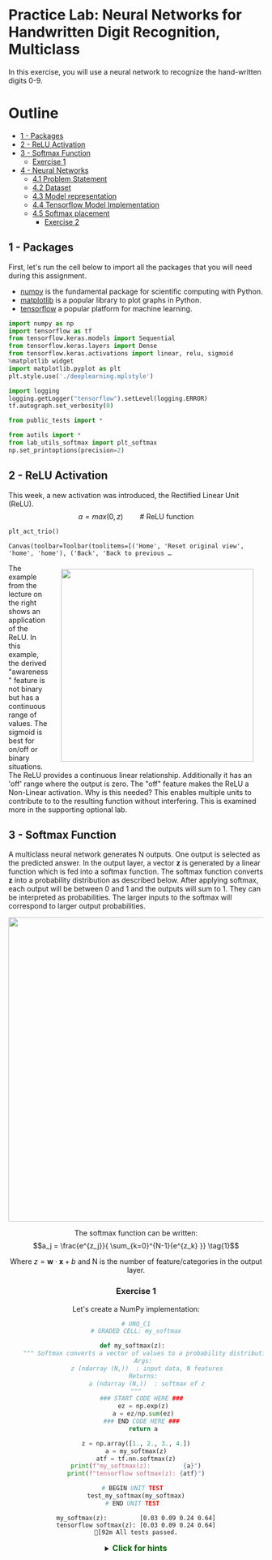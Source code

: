 # Practice Lab: Neural Networks for Handwritten Digit Recognition, Multiclass 

In this exercise, you will use a neural network to recognize the hand-written digits 0-9.


# Outline
- [ 1 - Packages ](#1)
- [ 2 - ReLU Activation](#2)
- [ 3 - Softmax Function](#3)
  - [ Exercise 1](#ex01)
- [ 4 - Neural Networks](#4)
  - [ 4.1 Problem Statement](#4.1)
  - [ 4.2 Dataset](#4.2)
  - [ 4.3 Model representation](#4.3)
  - [ 4.4 Tensorflow Model Implementation](#4.4)
  - [ 4.5 Softmax placement](#4.5)
    - [ Exercise 2](#ex02)


<a name="1"></a>
## 1 - Packages 

First, let's run the cell below to import all the packages that you will need during this assignment.
- [numpy](https://numpy.org/) is the fundamental package for scientific computing with Python.
- [matplotlib](http://matplotlib.org) is a popular library to plot graphs in Python.
- [tensorflow](https://www.tensorflow.org/) a popular platform for machine learning.


```python
import numpy as np
import tensorflow as tf
from tensorflow.keras.models import Sequential
from tensorflow.keras.layers import Dense
from tensorflow.keras.activations import linear, relu, sigmoid
%matplotlib widget
import matplotlib.pyplot as plt
plt.style.use('./deeplearning.mplstyle')

import logging
logging.getLogger("tensorflow").setLevel(logging.ERROR)
tf.autograph.set_verbosity(0)

from public_tests import * 

from autils import *
from lab_utils_softmax import plt_softmax
np.set_printoptions(precision=2)
```

<a name="2"></a>
## 2 - ReLU Activation
This week, a new activation was introduced, the Rectified Linear Unit (ReLU). 
$$ a = max(0,z) \quad\quad\text {# ReLU function} $$


```python
plt_act_trio()
```


    Canvas(toolbar=Toolbar(toolitems=[('Home', 'Reset original view', 'home', 'home'), ('Back', 'Back to previous …


<img align="right" src="./images/C2_W2_ReLu.png"     style=" width:380px; padding: 10px 20px; " >
The example from the lecture on the right shows an application of the ReLU. In this example, the derived "awareness" feature is not binary but has a continuous range of values. The sigmoid is best for on/off or binary situations. The ReLU provides a continuous linear relationship. Additionally it has an 'off' range where the output is zero.     
The "off" feature makes the ReLU a Non-Linear activation. Why is this needed? This enables multiple units to contribute to to the resulting function without interfering. This is examined more in the supporting optional lab. 

<a name="3"></a>
## 3 - Softmax Function
A multiclass neural network generates N outputs. One output is selected as the predicted answer. In the output layer, a vector $\mathbf{z}$ is generated by a linear function which is fed into a softmax function. The softmax function converts $\mathbf{z}$  into a probability distribution as described below. After applying softmax, each output will be between 0 and 1 and the outputs will sum to 1. They can be interpreted as probabilities. The larger inputs to the softmax will correspond to larger output probabilities.
<center>  <img  src="./images/C2_W2_NNSoftmax.PNG" width="600" />  

The softmax function can be written:
$$a_j = \frac{e^{z_j}}{ \sum_{k=0}^{N-1}{e^{z_k} }} \tag{1}$$

Where $z = \mathbf{w} \cdot \mathbf{x} + b$ and N is the number of feature/categories in the output layer.  

<a name="ex01"></a>
### Exercise 1
Let's create a NumPy implementation:


```python
# UNQ_C1
# GRADED CELL: my_softmax

def my_softmax(z):  
    """ Softmax converts a vector of values to a probability distribution.
    Args:
      z (ndarray (N,))  : input data, N features
    Returns:
      a (ndarray (N,))  : softmax of z
    """    
    ### START CODE HERE ### 
    ez = np.exp(z)
    a = ez/np.sum(ez)
    ### END CODE HERE ### 
    return a
```


```python
z = np.array([1., 2., 3., 4.])
a = my_softmax(z)
atf = tf.nn.softmax(z)
print(f"my_softmax(z):         {a}")
print(f"tensorflow softmax(z): {atf}")

# BEGIN UNIT TEST  
test_my_softmax(my_softmax)
# END UNIT TEST  
```

    my_softmax(z):         [0.03 0.09 0.24 0.64]
    tensorflow softmax(z): [0.03 0.09 0.24 0.64]
    [92m All tests passed.


<details>
  <summary><font size="3" color="darkgreen"><b>Click for hints</b></font></summary>
    One implementation uses for loop to first build the denominator and then a second loop to calculate each output.
    
```python
def my_softmax(z):  
    N = len(z)
    a =                     # initialize a to zeros 
    ez_sum =                # initialize sum to zero
    for k in range(N):      # loop over number of outputs             
        ez_sum +=           # sum exp(z[k]) to build the shared denominator      
    for j in range(N):      # loop over number of outputs again                
        a[j] =              # divide each the exp of each output by the denominator   
    return(a)
```
<details>
  <summary><font size="3" color="darkgreen"><b>Click for code</b></font></summary>
   
```python
def my_softmax(z):  
    N = len(z)
    a = np.zeros(N)
    ez_sum = 0
    for k in range(N):                
        ez_sum += np.exp(z[k])       
    for j in range(N):                
        a[j] = np.exp(z[j])/ez_sum   
    return(a)

Or, a vector implementation:

def my_softmax(z):  
    ez = np.exp(z)              
    a = ez/np.sum(ez)           
    return(a)

```


Below, vary the values of the `z` inputs. Note in particular how the exponential in the numerator magnifies small differences in the values. Note as well that the output values sum to one.


```python
plt.close("all")
plt_softmax(my_softmax)
```


    Canvas(toolbar=Toolbar(toolitems=[('Home', 'Reset original view', 'home', 'home'), ('Back', 'Back to previous …


<a name="4"></a>
## 4 - Neural Networks

In last weeks assignment, you implemented a neural network to do binary classification. This week you will extend that to multiclass classification. This will utilize the softmax activation.


<a name="4.1"></a>
### 4.1 Problem Statement

In this exercise, you will use a neural network to recognize ten handwritten digits, 0-9. This is a multiclass classification task where one of n choices is selected. Automated handwritten digit recognition is widely used today - from recognizing zip codes (postal codes) on mail envelopes to recognizing amounts written on bank checks. 


<a name="4.2"></a>
### 4.2 Dataset

You will start by loading the dataset for this task. 
- The `load_data()` function shown below loads the data into variables `X` and `y`


- The data set contains 5000 training examples of handwritten digits $^1$.  

    - Each training example is a 20-pixel x 20-pixel grayscale image of the digit. 
        - Each pixel is represented by a floating-point number indicating the grayscale intensity at that location. 
        - The 20 by 20 grid of pixels is “unrolled” into a 400-dimensional vector. 
        - Each training examples becomes a single row in our data matrix `X`. 
        - This gives us a 5000 x 400 matrix `X` where every row is a training example of a handwritten digit image.

$$X = 
\left(\begin{array}{cc} 
--- (x^{(1)}) --- \\
--- (x^{(2)}) --- \\
\vdots \\ 
--- (x^{(m)}) --- 
\end{array}\right)$$ 

- The second part of the training set is a 5000 x 1 dimensional vector `y` that contains labels for the training set
    - `y = 0` if the image is of the digit `0`, `y = 4` if the image is of the digit `4` and so on.

$^1$<sub> This is a subset of the MNIST handwritten digit dataset (http://yann.lecun.com/exdb/mnist/)</sub>


```python
# load dataset
X, y = load_data()
```

#### 4.2.1 View the variables
Let's get more familiar with your dataset.  
- A good place to start is to print out each variable and see what it contains.

The code below prints the first element in the variables `X` and `y`.  


```python
print ('The first element of X is: ', X[0])
```

    The first element of X is:  [ 0.00e+00  0.00e+00  0.00e+00  0.00e+00  0.00e+00  0.00e+00  0.00e+00
      0.00e+00  0.00e+00  0.00e+00  0.00e+00  0.00e+00  0.00e+00  0.00e+00
      0.00e+00  0.00e+00  0.00e+00  0.00e+00  0.00e+00  0.00e+00  0.00e+00
      0.00e+00  0.00e+00  0.00e+00  0.00e+00  0.00e+00  0.00e+00  0.00e+00
      0.00e+00  0.00e+00  0.00e+00  0.00e+00  0.00e+00  0.00e+00  0.00e+00
      0.00e+00  0.00e+00  0.00e+00  0.00e+00  0.00e+00  0.00e+00  0.00e+00
      0.00e+00  0.00e+00  0.00e+00  0.00e+00  0.00e+00  0.00e+00  0.00e+00
      0.00e+00  0.00e+00  0.00e+00  0.00e+00  0.00e+00  0.00e+00  0.00e+00
      0.00e+00  0.00e+00  0.00e+00  0.00e+00  0.00e+00  0.00e+00  0.00e+00
      0.00e+00  0.00e+00  0.00e+00  0.00e+00  8.56e-06  1.94e-06 -7.37e-04
     -8.13e-03 -1.86e-02 -1.87e-02 -1.88e-02 -1.91e-02 -1.64e-02 -3.78e-03
      3.30e-04  1.28e-05  0.00e+00  0.00e+00  0.00e+00  0.00e+00  0.00e+00
      0.00e+00  0.00e+00  1.16e-04  1.20e-04 -1.40e-02 -2.85e-02  8.04e-02
      2.67e-01  2.74e-01  2.79e-01  2.74e-01  2.25e-01  2.78e-02 -7.06e-03
      2.35e-04  0.00e+00  0.00e+00  0.00e+00  0.00e+00  0.00e+00  0.00e+00
      1.28e-17 -3.26e-04 -1.39e-02  8.16e-02  3.83e-01  8.58e-01  1.00e+00
      9.70e-01  9.31e-01  1.00e+00  9.64e-01  4.49e-01 -5.60e-03 -3.78e-03
      0.00e+00  0.00e+00  0.00e+00  0.00e+00  5.11e-06  4.36e-04 -3.96e-03
     -2.69e-02  1.01e-01  6.42e-01  1.03e+00  8.51e-01  5.43e-01  3.43e-01
      2.69e-01  6.68e-01  1.01e+00  9.04e-01  1.04e-01 -1.66e-02  0.00e+00
      0.00e+00  0.00e+00  0.00e+00  2.60e-05 -3.11e-03  7.52e-03  1.78e-01
      7.93e-01  9.66e-01  4.63e-01  6.92e-02 -3.64e-03 -4.12e-02 -5.02e-02
      1.56e-01  9.02e-01  1.05e+00  1.51e-01 -2.16e-02  0.00e+00  0.00e+00
      0.00e+00  5.87e-05 -6.41e-04 -3.23e-02  2.78e-01  9.37e-01  1.04e+00
      5.98e-01 -3.59e-03 -2.17e-02 -4.81e-03  6.17e-05 -1.24e-02  1.55e-01
      9.15e-01  9.20e-01  1.09e-01 -1.71e-02  0.00e+00  0.00e+00  1.56e-04
     -4.28e-04 -2.51e-02  1.31e-01  7.82e-01  1.03e+00  7.57e-01  2.85e-01
      4.87e-03 -3.19e-03  0.00e+00  8.36e-04 -3.71e-02  4.53e-01  1.03e+00
      5.39e-01 -2.44e-03 -4.80e-03  0.00e+00  0.00e+00 -7.04e-04 -1.27e-02
      1.62e-01  7.80e-01  1.04e+00  8.04e-01  1.61e-01 -1.38e-02  2.15e-03
     -2.13e-04  2.04e-04 -6.86e-03  4.32e-04  7.21e-01  8.48e-01  1.51e-01
     -2.28e-02  1.99e-04  0.00e+00  0.00e+00 -9.40e-03  3.75e-02  6.94e-01
      1.03e+00  1.02e+00  8.80e-01  3.92e-01 -1.74e-02 -1.20e-04  5.55e-05
     -2.24e-03 -2.76e-02  3.69e-01  9.36e-01  4.59e-01 -4.25e-02  1.17e-03
      1.89e-05  0.00e+00  0.00e+00 -1.94e-02  1.30e-01  9.80e-01  9.42e-01
      7.75e-01  8.74e-01  2.13e-01 -1.72e-02  0.00e+00  1.10e-03 -2.62e-02
      1.23e-01  8.31e-01  7.27e-01  5.24e-02 -6.19e-03  0.00e+00  0.00e+00
      0.00e+00  0.00e+00 -9.37e-03  3.68e-02  6.99e-01  1.00e+00  6.06e-01
      3.27e-01 -3.22e-02 -4.83e-02 -4.34e-02 -5.75e-02  9.56e-02  7.27e-01
      6.95e-01  1.47e-01 -1.20e-02 -3.03e-04  0.00e+00  0.00e+00  0.00e+00
      0.00e+00 -6.77e-04 -6.51e-03  1.17e-01  4.22e-01  9.93e-01  8.82e-01
      7.46e-01  7.24e-01  7.23e-01  7.20e-01  8.45e-01  8.32e-01  6.89e-02
     -2.78e-02  3.59e-04  7.15e-05  0.00e+00  0.00e+00  0.00e+00  0.00e+00
      1.53e-04  3.17e-04 -2.29e-02 -4.14e-03  3.87e-01  5.05e-01  7.75e-01
      9.90e-01  1.01e+00  1.01e+00  7.38e-01  2.15e-01 -2.70e-02  1.33e-03
      0.00e+00  0.00e+00  0.00e+00  0.00e+00  0.00e+00  0.00e+00  0.00e+00
      0.00e+00  2.36e-04 -2.26e-03 -2.52e-02 -3.74e-02  6.62e-02  2.91e-01
      3.23e-01  3.06e-01  8.76e-02 -2.51e-02  2.37e-04  0.00e+00  0.00e+00
      0.00e+00  0.00e+00  0.00e+00  0.00e+00  0.00e+00  0.00e+00  0.00e+00
      0.00e+00  0.00e+00  6.21e-18  6.73e-04 -1.13e-02 -3.55e-02 -3.88e-02
     -3.71e-02 -1.34e-02  9.91e-04  4.89e-05  0.00e+00  0.00e+00  0.00e+00
      0.00e+00  0.00e+00  0.00e+00  0.00e+00  0.00e+00  0.00e+00  0.00e+00
      0.00e+00  0.00e+00  0.00e+00  0.00e+00  0.00e+00  0.00e+00  0.00e+00
      0.00e+00  0.00e+00  0.00e+00  0.00e+00  0.00e+00  0.00e+00  0.00e+00
      0.00e+00  0.00e+00  0.00e+00  0.00e+00  0.00e+00  0.00e+00  0.00e+00
      0.00e+00  0.00e+00  0.00e+00  0.00e+00  0.00e+00  0.00e+00  0.00e+00
      0.00e+00  0.00e+00  0.00e+00  0.00e+00  0.00e+00  0.00e+00  0.00e+00
      0.00e+00]



```python
print ('The first element of y is: ', y[0,0])
print ('The last element of y is: ', y[-1,0])
```

    The first element of y is:  0
    The last element of y is:  9


#### 4.2.2 Check the dimensions of your variables

Another way to get familiar with your data is to view its dimensions. Please print the shape of `X` and `y` and see how many training examples you have in your dataset.


```python
print ('The shape of X is: ' + str(X.shape))
print ('The shape of y is: ' + str(y.shape))
```

    The shape of X is: (5000, 400)
    The shape of y is: (5000, 1)


#### 4.2.3 Visualizing the Data

You will begin by visualizing a subset of the training set. 
- In the cell below, the code randomly selects 64 rows from `X`, maps each row back to a 20 pixel by 20 pixel grayscale image and displays the images together. 
- The label for each image is displayed above the image 


```python
import warnings
warnings.simplefilter(action='ignore', category=FutureWarning)
# You do not need to modify anything in this cell

m, n = X.shape

fig, axes = plt.subplots(8,8, figsize=(5,5))
fig.tight_layout(pad=0.13,rect=[0, 0.03, 1, 0.91]) #[left, bottom, right, top]

#fig.tight_layout(pad=0.5)
widgvis(fig)
for i,ax in enumerate(axes.flat):
    # Select random indices
    random_index = np.random.randint(m)
    
    # Select rows corresponding to the random indices and
    # reshape the image
    X_random_reshaped = X[random_index].reshape((20,20)).T
    
    # Display the image
    ax.imshow(X_random_reshaped, cmap='gray')
    
    # Display the label above the image
    ax.set_title(y[random_index,0])
    ax.set_axis_off()
    fig.suptitle("Label, image", fontsize=14)
```


    Canvas(toolbar=Toolbar(toolitems=[('Home', 'Reset original view', 'home', 'home'), ('Back', 'Back to previous …


<a name="4.3"></a>
### 4.3 Model representation

The neural network you will use in this assignment is shown in the figure below. 
- This has two dense layers with ReLU activations followed by an output layer with a linear activation. 
    - Recall that our inputs are pixel values of digit images.
    - Since the images are of size $20\times20$, this gives us $400$ inputs  
    
<img src="images/C2_W2_Assigment_NN.png" width="600" height="450">

- The parameters have dimensions that are sized for a neural network with $25$ units in layer 1, $15$ units in layer 2 and $10$ output units in layer 3, one for each digit.

    - Recall that the dimensions of these parameters is determined as follows:
        - If network has $s_{in}$ units in a layer and $s_{out}$ units in the next layer, then 
            - $W$ will be of dimension $s_{in} \times s_{out}$.
            - $b$ will be a vector with $s_{out}$ elements
  
    - Therefore, the shapes of `W`, and `b`,  are 
        - layer1: The shape of `W1` is (400, 25) and the shape of `b1` is (25,)
        - layer2: The shape of `W2` is (25, 15) and the shape of `b2` is: (15,)
        - layer3: The shape of `W3` is (15, 10) and the shape of `b3` is: (10,)
>**Note:** The bias vector `b` could be represented as a 1-D (n,) or 2-D (n,1) array. Tensorflow utilizes a 1-D representation and this lab will maintain that convention: 
               

<a name="4.4"></a>
### 4.4 Tensorflow Model Implementation


Tensorflow models are built layer by layer. A layer's input dimensions ($s_{in}$ above) are calculated for you. You specify a layer's *output dimensions* and this determines the next layer's input dimension. The input dimension of the first layer is derived from the size of the input data specified in the `model.fit` statement below. 
>**Note:** It is also possible to add an input layer that specifies the input dimension of the first layer. For example:  
`tf.keras.Input(shape=(400,)),    #specify input shape`  
We will include that here to illuminate some model sizing.

<a name="4.5"></a>
### 4.5 Softmax placement
As described in the lecture and the optional softmax lab, numerical stability is improved if the softmax is grouped with the loss function rather than the output layer during training. This has implications when *building* the model and *using* the model.  
Building:  
* The final Dense layer should use a 'linear' activation. This is effectively no activation. 
* The `model.compile` statement will indicate this by including `from_logits=True`.
`loss=tf.keras.losses.SparseCategoricalCrossentropy(from_logits=True) `  
* This does not impact the form of the target. In the case of SparseCategorialCrossentropy, the target is the expected digit, 0-9.

Using the model:
* The outputs are not probabilities. If output probabilities are desired, apply a softmax function.

<a name="ex02"></a>
### Exercise 2

Below, using Keras [Sequential model](https://keras.io/guides/sequential_model/) and [Dense Layer](https://keras.io/api/layers/core_layers/dense/) with a ReLU activation to construct the three layer network described above.


```python
# UNQ_C2
# GRADED CELL: Sequential model
tf.random.set_seed(1234) # for consistent results
model = Sequential(
    [               
        ### START CODE HERE ### 
        tf.keras.layers.InputLayer((400,)),
        tf.keras.layers.Dense(25, activation="relu", name="L1"),
        tf.keras.layers.Dense(15, activation="relu", name="L2"),
        tf.keras.layers.Dense(10, activation="linear", name="L3")
        ### END CODE HERE ### 
    ], name = "my_model" 
)
model.compile(loss=tf.keras.losses.SparseCategoricalCrossentropy(from_logits=True))
```


```python
model.summary()
```

    Model: "my_model"
    _________________________________________________________________
     Layer (type)                Output Shape              Param #   
    =================================================================
     L1 (Dense)                  (None, 25)                10025     
                                                                     
     L2 (Dense)                  (None, 15)                390       
                                                                     
     L3 (Dense)                  (None, 10)                160       
                                                                     
    =================================================================
    Total params: 10,575
    Trainable params: 10,575
    Non-trainable params: 0
    _________________________________________________________________


<details>
  <summary><font size="3" color="darkgreen"><b>Expected Output (Click to expand)</b></font></summary>
The `model.summary()` function displays a useful summary of the model. Note, the names of the layers may vary as they are auto-generated unless the name is specified.    
    
```
Model: "my_model"
_________________________________________________________________
Layer (type)                 Output Shape              Param #   
=================================================================
L1 (Dense)                   (None, 25)                10025     
_________________________________________________________________
L2 (Dense)                   (None, 15)                390       
_________________________________________________________________
L3 (Dense)                   (None, 10)                160       
=================================================================
Total params: 10,575
Trainable params: 10,575
Non-trainable params: 0
_________________________________________________________________
```

<details>
  <summary><font size="3" color="darkgreen"><b>Click for hints</b></font></summary>
    
```python
tf.random.set_seed(1234)
model = Sequential(
    [               
        ### START CODE HERE ### 
        tf.keras.Input(shape=(400,)),     # @REPLACE 
        Dense(25, activation='relu', name = "L1"), # @REPLACE 
        Dense(15, activation='relu',  name = "L2"), # @REPLACE  
        Dense(10, activation='linear', name = "L3"),  # @REPLACE 
        ### END CODE HERE ### 
    ], name = "my_model" 
)
``` 


```python
# BEGIN UNIT TEST     
test_model(model, 10, 400)
# END UNIT TEST     
```

    [92mAll tests passed!


The parameter counts shown in the summary correspond to the number of elements in the weight and bias arrays as shown below.

Let's further examine the weights to verify that tensorflow produced the same dimensions as we calculated above.


```python
[layer1, layer2, layer3] = model.layers
```


```python
#### Examine Weights shapes
W1,b1 = layer1.get_weights()
W2,b2 = layer2.get_weights()
W3,b3 = layer3.get_weights()
print(f"W1 shape = {W1.shape}, b1 shape = {b1.shape}")
print(f"W2 shape = {W2.shape}, b2 shape = {b2.shape}")
print(f"W3 shape = {W3.shape}, b3 shape = {b3.shape}")
```

    W1 shape = (400, 25), b1 shape = (25,)
    W2 shape = (25, 15), b2 shape = (15,)
    W3 shape = (15, 10), b3 shape = (10,)


**Expected Output**
```
W1 shape = (400, 25), b1 shape = (25,)  
W2 shape = (25, 15), b2 shape = (15,)  
W3 shape = (15, 10), b3 shape = (10,)
```

The following code:
* defines a loss function, `SparseCategoricalCrossentropy` and indicates the softmax should be included with the  loss calculation by adding `from_logits=True`)
* defines an optimizer. A popular choice is Adaptive Moment (Adam) which was described in lecture.


```python
model.compile(
    loss=tf.keras.losses.SparseCategoricalCrossentropy(from_logits=True),
    optimizer=tf.keras.optimizers.Adam(learning_rate=0.001),
)

history = model.fit(
    X,y,
    epochs=40
)
```

    Epoch 1/40
    157/157 [==============================] - 1s 2ms/step - loss: 1.7094
    Epoch 2/40
    157/157 [==============================] - 0s 2ms/step - loss: 0.7480
    Epoch 3/40
    157/157 [==============================] - 0s 2ms/step - loss: 0.4428
    Epoch 4/40
    157/157 [==============================] - 0s 2ms/step - loss: 0.3463
    Epoch 5/40
    157/157 [==============================] - 0s 2ms/step - loss: 0.2977
    Epoch 6/40
    157/157 [==============================] - 0s 2ms/step - loss: 0.2630
    Epoch 7/40
    157/157 [==============================] - 0s 2ms/step - loss: 0.2361
    Epoch 8/40
    157/157 [==============================] - 0s 2ms/step - loss: 0.2131
    Epoch 9/40
    157/157 [==============================] - 0s 2ms/step - loss: 0.2004
    Epoch 10/40
    157/157 [==============================] - 0s 2ms/step - loss: 0.1805
    Epoch 11/40
    157/157 [==============================] - 0s 2ms/step - loss: 0.1692
    Epoch 12/40
    157/157 [==============================] - 0s 2ms/step - loss: 0.1580
    Epoch 13/40
    157/157 [==============================] - 0s 2ms/step - loss: 0.1507
    Epoch 14/40
    157/157 [==============================] - 0s 2ms/step - loss: 0.1396
    Epoch 15/40
    157/157 [==============================] - 0s 2ms/step - loss: 0.1289
    Epoch 16/40
    157/157 [==============================] - 0s 2ms/step - loss: 0.1255
    Epoch 17/40
    157/157 [==============================] - 0s 2ms/step - loss: 0.1154
    Epoch 18/40
    157/157 [==============================] - 0s 2ms/step - loss: 0.1102
    Epoch 19/40
    157/157 [==============================] - 0s 2ms/step - loss: 0.1016
    Epoch 20/40
    157/157 [==============================] - 0s 2ms/step - loss: 0.0970
    Epoch 21/40
    157/157 [==============================] - 0s 2ms/step - loss: 0.0926
    Epoch 22/40
    157/157 [==============================] - 0s 2ms/step - loss: 0.0891
    Epoch 23/40
    157/157 [==============================] - 0s 2ms/step - loss: 0.0828
    Epoch 24/40
    157/157 [==============================] - 0s 2ms/step - loss: 0.0785
    Epoch 25/40
    157/157 [==============================] - 0s 2ms/step - loss: 0.0755
    Epoch 26/40
    157/157 [==============================] - 0s 2ms/step - loss: 0.0713
    Epoch 27/40
    157/157 [==============================] - 0s 2ms/step - loss: 0.0701
    Epoch 28/40
    157/157 [==============================] - 0s 2ms/step - loss: 0.0617
    Epoch 29/40
    157/157 [==============================] - 0s 2ms/step - loss: 0.0578
    Epoch 30/40
    157/157 [==============================] - 0s 2ms/step - loss: 0.0550
    Epoch 31/40
    157/157 [==============================] - 0s 2ms/step - loss: 0.0511
    Epoch 32/40
    157/157 [==============================] - 0s 2ms/step - loss: 0.0499
    Epoch 33/40
    157/157 [==============================] - 0s 2ms/step - loss: 0.0462
    Epoch 34/40
    157/157 [==============================] - 0s 2ms/step - loss: 0.0437
    Epoch 35/40
    157/157 [==============================] - 0s 2ms/step - loss: 0.0422
    Epoch 36/40
    157/157 [==============================] - 0s 2ms/step - loss: 0.0396
    Epoch 37/40
    157/157 [==============================] - 0s 2ms/step - loss: 0.0366
    Epoch 38/40
    157/157 [==============================] - 0s 2ms/step - loss: 0.0344
    Epoch 39/40
    157/157 [==============================] - 0s 2ms/step - loss: 0.0312
    Epoch 40/40
    157/157 [==============================] - 0s 2ms/step - loss: 0.0294


#### Epochs and batches
In the `compile` statement above, the number of `epochs` was set to 100. This specifies that the entire data set should be applied during training 100 times.  During training, you see output describing the progress of training that looks like this:
```
Epoch 1/100
157/157 [==============================] - 0s 1ms/step - loss: 2.2770
```
The first line, `Epoch 1/100`, describes which epoch the model is currently running. For efficiency, the training data set is broken into 'batches'. The default size of a batch in Tensorflow is 32. There are 5000 examples in our data set or roughly 157 batches. The notation on the 2nd line `157/157 [====` is describing which batch has been executed.

#### Loss  (cost)
In course 1, we learned to track the progress of gradient descent by monitoring the cost. Ideally, the cost will decrease as the number of iterations of the algorithm increases. Tensorflow refers to the cost as `loss`. Above, you saw the loss displayed each epoch as `model.fit` was executing. The [.fit](https://www.tensorflow.org/api_docs/python/tf/keras/Model) method returns a variety of metrics including the loss. This is captured in the `history` variable above. This can be used to examine the loss in a plot as shown below.


```python
plot_loss_tf(history)
```


    Canvas(toolbar=Toolbar(toolitems=[('Home', 'Reset original view', 'home', 'home'), ('Back', 'Back to previous …


#### Prediction 
To make a prediction, use Keras `predict`. Below, X[1015] contains an image of a two.


```python
image_of_two = X[1015]
display_digit(image_of_two)

prediction = model.predict(image_of_two.reshape(1,400))  # prediction

print(f" predicting a Two: \n{prediction}")
print(f" Largest Prediction index: {np.argmax(prediction)}")
```


    Canvas(toolbar=Toolbar(toolitems=[('Home', 'Reset original view', 'home', 'home'), ('Back', 'Back to previous …


     predicting a Two: 
    [[ -7.99  -2.23   0.77  -2.41 -11.66 -11.15  -9.53  -3.36  -4.42  -7.17]]
     Largest Prediction index: 2


The largest output is prediction[2], indicating the predicted digit is a '2'. If the problem only requires a selection, that is sufficient. Use NumPy [argmax](https://numpy.org/doc/stable/reference/generated/numpy.argmax.html) to select it. If the problem requires a probability, a softmax is required:


```python
prediction_p = tf.nn.softmax(prediction)

print(f" predicting a Two. Probability vector: \n{prediction_p}")
print(f"Total of predictions: {np.sum(prediction_p):0.3f}")
```

     predicting a Two. Probability vector: 
    [[1.42e-04 4.49e-02 8.98e-01 3.76e-02 3.61e-06 5.97e-06 3.03e-05 1.44e-02
      5.03e-03 3.22e-04]]
    Total of predictions: 1.000


To return an integer representing the predicted target, you want the index of the largest probability. This is accomplished with the Numpy [argmax](https://numpy.org/doc/stable/reference/generated/numpy.argmax.html) function.


```python
yhat = np.argmax(prediction_p)

print(f"np.argmax(prediction_p): {yhat}")
```

    np.argmax(prediction_p): 2


Let's compare the predictions vs the labels for a random sample of 64 digits. This takes a moment to run.


```python
import warnings
warnings.simplefilter(action='ignore', category=FutureWarning)
# You do not need to modify anything in this cell

m, n = X.shape

fig, axes = plt.subplots(8,8, figsize=(5,5))
fig.tight_layout(pad=0.13,rect=[0, 0.03, 1, 0.91]) #[left, bottom, right, top]
widgvis(fig)
for i,ax in enumerate(axes.flat):
    # Select random indices
    random_index = np.random.randint(m)
    
    # Select rows corresponding to the random indices and
    # reshape the image
    X_random_reshaped = X[random_index].reshape((20,20)).T
    
    # Display the image
    ax.imshow(X_random_reshaped, cmap='gray')
    
    # Predict using the Neural Network
    prediction = model.predict(X[random_index].reshape(1,400))
    prediction_p = tf.nn.softmax(prediction)
    yhat = np.argmax(prediction_p)
    
    # Display the label above the image
    ax.set_title(f"{y[random_index,0]},{yhat}",fontsize=10)
    ax.set_axis_off()
fig.suptitle("Label, yhat", fontsize=14)
plt.show()
```


    Canvas(toolbar=Toolbar(toolitems=[('Home', 'Reset original view', 'home', 'home'), ('Back', 'Back to previous …


Let's look at some of the errors. 
>Note: increasing the number of training epochs can eliminate the errors on this data set.


```python
print( f"{display_errors(model,X,y)} errors out of {len(X)} images")
```


    Canvas(toolbar=Toolbar(toolitems=[('Home', 'Reset original view', 'home', 'home'), ('Back', 'Back to previous …


    15 errors out of 5000 images


### Congratulations!
You have successfully built and utilized a neural network to do multiclass classification.


```python

```
